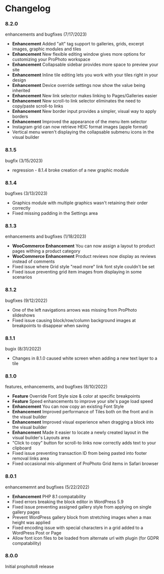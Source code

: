 # Changelog

### 8.2.0

enhancements and bugfixes (7/17/2023)

* **Enhancement** Added "alt" tag support to galleries, grids, excerpt images, graphic modules and tiles
* **Enhancement** New flexible editing window gives more options for customizing your ProPhoto workspace
* **Enhancement** Collapsable sidebar provides more space to preview your site
* **Enhancement** Inline tile editing lets you work with your tiles right in your design
* **Enhancement** Device override settings now show the value being inherited
* **Enhancement** New link selector makes linking to Pages/Galleries easier
* **Enhancement** New scroll-to link selector eliminates the need to copy/paste scroll-to links
* **Enhancement** New border input provides a simpler, visual way to apply borders
* **Enhancement** Improved the appearance of the menu item selector
* Instagram grid can now retrieve HEIC format images (apple format)
* Vertical menu weren't displaying the collapsable submenu icons in the visual builder

### 8.1.5

bugfix (3/15/2023)

* regression - 8.1.4 broke creation of a new graphic module

### 8.1.4

bugfixes (3/13/2023)

* Graphics module with multiple graphics wasn't retaining their order correctly
* Fixed missing padding in the Settings area

### 8.1.3

enhancements and bugfixes (1/18/2023)

* **WooCommerce Enhancement** You can now assign a layout to product pages withing a product category
* **WooCommerce Enhancement** Product reviews now display as reviews instead of comments
* Fixed issue where Grid style "read more" link font style couldn't be set
* Fixed issue preventing grid item images from displaying in some scenarios

### 8.1.2

bugfixes (9/12/2022)

* One of the left navigations arrows was missing from ProPhoto slideshows
* Fixed issue causing block/row/column background images at breakpoints to disappear when saving

### 8.1.1

bugix (8/31/2022)

* Changes in 8.1.0 caused white screen when adding a new text layer to a tile

### 8.1.0

features, enhancements, and bugfixes (8/10/2022)

* **Feature** Override Font Style size & color at specific breakpoints
* **Feature** Speed enhancements to improve your site's page load speed
* **Enhancement** You can now copy an existing Font Style
* **Enhancement** Improved performance of Tiles both on the front and in the visual builder
* **Enhancement** Improved visual experience when dragging a block into the visual builder
* **Enhancement** Made it easier to locate a newly created layout in the visual builder's Layouts area
* "Click to copy" button for scroll-to links now correctly adds text to your clipboard
* Fixed issue preventing transaction ID from being pasted into footer removal links area
* Fixed occasional mis-alignment of ProPhoto Grid items in Safari browser

### 8.0.1

enhancememnt and bugfixes (5/22/2022)

* **Enhancement** PHP 8.1 compatability
* Fixed errors breaking the block editor in WordPress 5.9
* Fixed issue preventing assigned gallery style from applying on single gallery pages
* Prevent WordPress gallery block from stretching images when a max height was applied
* Fixed encoding issue with special characters in a grid added to a WordPress Post or Page
* Allow font icon files to be loaded from alternate url with plugin (for GDPR compatability)

### 8.0.0

Initial prophoto8 release
